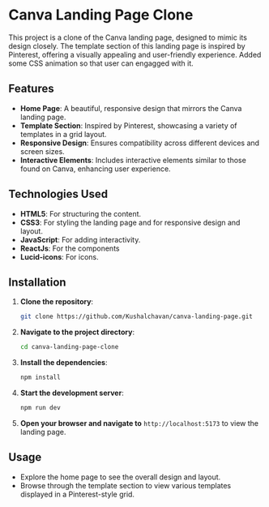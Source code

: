# Canva Landing Page Clone

This project is a clone of the Canva landing page, designed to mimic its design closely. The template section of this landing page is inspired by Pinterest, offering a visually appealing and user-friendly experience. Added some CSS animation so that user can engagged with it.

## Features

- **Home Page**: A beautiful, responsive design that mirrors the Canva landing page.
- **Template Section**: Inspired by Pinterest, showcasing a variety of templates in a grid layout.
- **Responsive Design**: Ensures compatibility across different devices and screen sizes.
- **Interactive Elements**: Includes interactive elements similar to those found on Canva, enhancing user experience.

## Technologies Used

- **HTML5**: For structuring the content.
- **CSS3**: For styling the landing page and for responsive design and layout.
- **JavaScript**: For adding interactivity.
- **ReactJs**: For the components
- **Lucid-icons**: For icons.

## Installation

1. **Clone the repository**:
    ```bash
    git clone https://github.com/Kushalchavan/canva-landing-page.git
    ```
2. **Navigate to the project directory**:
    ```bash
    cd canva-landing-page-clone
    ```
3. **Install the dependencies**:
    ```bash
    npm install
    ```
4. **Start the development server**:
    ```bash
    npm run dev
    ```
5. **Open your browser and navigate to** `http://localhost:5173` to view the landing page.


## Usage

- Explore the home page to see the overall design and layout.
- Browse through the template section to view various templates displayed in a Pinterest-style grid.



